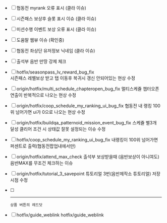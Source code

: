 
- [ ] 협동전 myrank 오류 표시 (클라 이슈)
- [ ] 시즌패스 보상후 슬롯 표시 이슈 (클라 이슈)
- [ ] 미션수행 이벤트 보상 오류 표시 (클라 이슈)
- [ ] 도움말 웹뷰 이슈 (확인중)
- [ ] 협동전 좌상단 유저정보 닉네임 (클라 이슈)
- [ ] 출석부 음반 만땅 강제 체크 






- [ ] hotfix/seasonpass_lv_reward_bug_fix   
       시즌패스 레벨보상 받고 탭 이동후 복귀시 갱신 안되어있는 현상 수정
- [ ] origin/hotfix/multi_schedule_chapteropen_bug_fix
      멀티스케쥴 챕터오픈 연출이 반복적으로 나오는 현상 수정
- [ ] origin/hotfix/coop_schedule_my_ranking_ui_bug_fix
      협동전 내 랭킹 100위 넘어가면 ui가 0으로 나오는 현상 수정
- [ ] origin/hotfix/buildqa_patternoid_mission_event_bug_fix
      스케쥴 별3개 달성 클리어 조건 시 상태값 잘못 설정되는 이슈 수정
- [ ] hotfix/coop_schedule_my_ranking_ui_bug_fix
      내랭킹이 100위 넘어가면 퍼센트로 출력(협동전팝업내에서만)
- [ ] origin/hotfix/attend_max_check
      출석부 보상받을때 (음반보상이 아니여도) 음반MAX를 무조건 체크하는 이슈
- [ ] origin/hotfix/tutorial_3_savepoint
      튜토리얼 3번(음반제작소 튜토리얼) 저장시점 수정
- [ ] ---
      상품 버튼의 레드닷
- [ ] hotfix/guide_weblink
      hotfix/guide_weblink
      